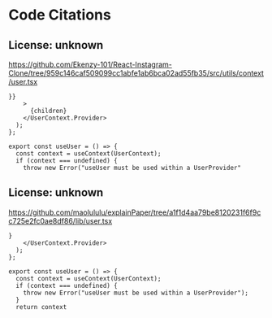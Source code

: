 # Code Citations

## License: unknown

https://github.com/Ekenzy-101/React-Instagram-Clone/tree/959c146caf509099cc1abfe1ab6bca02ad55fb35/src/utils/context/user.tsx

```
}}
    >
      {children}
    </UserContext.Provider>
  );
};

export const useUser = () => {
  const context = useContext(UserContext);
  if (context === undefined) {
    throw new Error("useUser must be used within a UserProvider"
```

## License: unknown

https://github.com/maolululu/explainPaper/tree/a1f1d4aa79be8120231f6f9cc725e2fc0ae8df86/lib/user.tsx

```
}
    </UserContext.Provider>
  );
};

export const useUser = () => {
  const context = useContext(UserContext);
  if (context === undefined) {
    throw new Error("useUser must be used within a UserProvider");
  }
  return context
```
